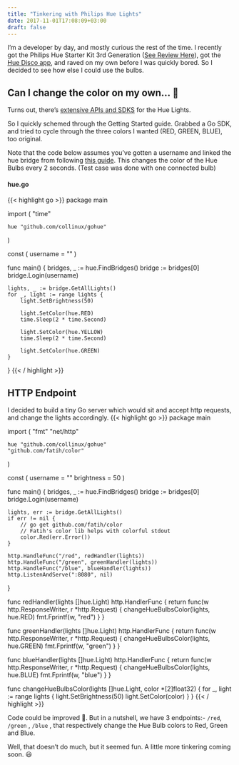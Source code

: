 ```yaml
---
title: "Tinkering with Philips Hue Lights"
date: 2017-11-01T17:08:09+03:00
draft: false
---
```


I’m a developer by day, and mostly curious the rest of the time. I recently got the Philips Hue Starter Kit 3rd Generation ([See Review Here](https://www.youtube.com/watch?v=DQYXJXybK9U)), got the [Hue Disco app](https://www.youtube.com/watch?v=WjXzdmjPMhU), and raved on my own before I was quickly bored. So I decided to see how else I could use the bulbs.

## Can I change the color on my own… 🤔
Turns out, there’s [extensive APIs and SDKS](https://www.developers.meethue.com/tools-and-sdks) for the Hue Lights.

So I quickly schemed through the Getting Started guide. Grabbed a Go SDK, and tried to cycle through the three colors I wanted (RED, GREEN, BLUE), too original.

Note that the code below assumes you’ve gotten a username and linked the hue bridge from following [this guide](https://developers.meethue.com/documentation/getting-started). This changes the color of the Hue Bulbs every 2 seconds. (Test case was done with one connected bulb)

#### hue.go
{{< highlight go >}}
package main

import (
	"time"

	hue "github.com/collinux/gohue"
)

const (
	username = "<your-username>"
)

func main() {
	bridges, _ := hue.FindBridges()
	bridge := bridges[0]
	bridge.Login(username)

	lights, _ := bridge.GetAllLights()
	for _, light := range lights {
		light.SetBrightness(50)

		light.SetColor(hue.RED)
		time.Sleep(2 * time.Second)

		light.SetColor(hue.YELLOW)
		time.Sleep(2 * time.Second)

		light.SetColor(hue.GREEN)
	}
}
{{< / highlight >}}

## HTTP Endpoint
I decided to build a tiny Go server which would sit and accept http requests, and change the lights accordingly.
{{< highlight go >}}
package main

import (
	"fmt"
	"net/http"

	hue "github.com/collinux/gohue"
	"github.com/fatih/color"
)

const (
	username   = "<username>"
	brightness = 50
)

func main() {
	bridges, _ := hue.FindBridges()
	bridge := bridges[0]
	bridge.Login(username)

	lights, err := bridge.GetAllLights()
	if err != nil {
		// go get github.com/fatih/color
		// Fatih's color lib helps with colorful stdout
		color.Red(err.Error())
	}

	http.HandleFunc("/red", redHandler(lights))
	http.HandleFunc("/green", greenHandler(lights))
	http.HandleFunc("/blue", blueHandler(lights))
	http.ListenAndServe(":8080", nil)
}

func redHandler(lights []hue.Light) http.HandlerFunc {
	return func(w http.ResponseWriter, r *http.Request) {
		changeHueBulbsColor(lights, hue.RED)
		fmt.Fprintf(w, "red")
	}
}

func greenHandler(lights []hue.Light) http.HandlerFunc {
	return func(w http.ResponseWriter, r *http.Request) {
		changeHueBulbsColor(lights, hue.GREEN)
		fmt.Fprintf(w, "green")
	}
}

func blueHandler(lights []hue.Light) http.HandlerFunc {
	return func(w http.ResponseWriter, r *http.Request) {
		changeHueBulbsColor(lights, hue.BLUE)
		fmt.Fprintf(w, "blue")
	}
}

func changeHueBulbsColor(lights []hue.Light, color *[2]float32) {
	for _, light := range lights {
		light.SetBrightness(50)
		light.SetColor(color)
	}
}
{{< / highlight >}}

Code could be improved 🤷‍. But in a nutshell, we have 3 endpoints:- `/red`, `/green` , `/blue` , that respectively change the Hue Bulb colors to Red, Green and Blue.

Well, that doesn’t do much, but it seemed fun. A little more tinkering coming soon. 😃

